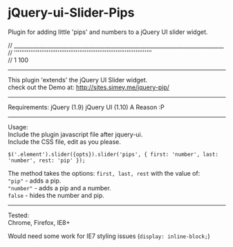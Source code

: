 jQuery-ui-Slider-Pips
=====================
  
Plugin for adding little 'pips' and numbers to a jQuery UI slider widget.    
   
// ____________________________________________________________________________ 
// ''''''''''''''''''''''''''''''''''''''''''''''''''''''''''''''''''''''''''''  
// 1                                                                             100
  
-------------------------------------
  
  
This plugin 'extends' the jQuery UI Slider widget.    
check out the Demo at: http://sites.simey.me/jquery-pip/    
  
  
------------------------------------  
  
  
Requirements:
jQuery (1.9)
jQuery UI (1.10)
A Reason :P
  
  
------------------------------------  
  
  
Usage:   
Include the plugin javascript file after jquery-ui.   
Include the CSS file, edit as you please.  
  
  
`$('.element').slider({opts}).slider('pips', { first: 'number', last: 'number', rest: 'pip' });`  
  
The method takes the options: `first, last, rest` with the value of:  
`"pip"` - adds a pip.  
`"number"` - adds a pip and a number.  
`false` - hides the number and pip.  

  
  
------------------------------------

Tested:   
Chrome, Firefox, IE8+  
  
   
Would need some work for IE7 styling issues (`display: inline-block;`)





